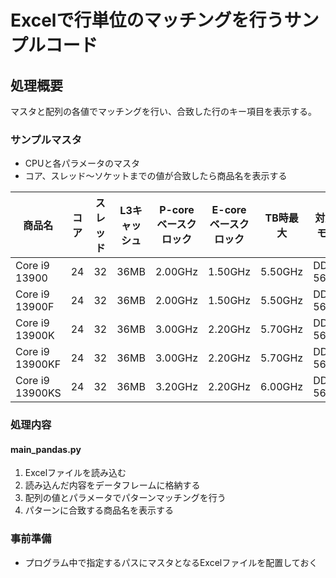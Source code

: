 # Excelで行単位のマッチングを行うサンプルコード

## 処理概要

マスタと配列の各値でマッチングを行い、合致した行のキー項目を表示する。

### サンプルマスタ

* CPUと各パラメータのマスタ
* コア、スレッド～ソケットまでの値が合致したら商品名を表示する

| 商品名          | コア | スレッド | L3キャッシュ | P-coreベースクロック | E-coreベースクロック | TB時最大 | 対応メモリ1 | 対応メモリ2 | TDP(PBP) | ソケット |
| --------------- | ---- | -------- | ------------ | -------------------- | -------------------- | -------- | ----------- | ----------- | -------- | -------- |
| Core i9 13900   | 24   | 32       | 36MB         | 2.00GHz              | 1.50GHz              | 5.50GHz  | DDR5-5600   | DDR4-3200   | 65W      | LGA1700  |
| Core i9 13900F  | 24   | 32       | 36MB         | 2.00GHz              | 1.50GHz              | 5.50GHz  | DDR5-5600   | DDR4-3200   | 65W      | LGA1700  |
| Core i9 13900K  | 24   | 32       | 36MB         | 3.00GHz              | 2.20GHz              | 5.70GHz  | DDR5-5600   | DDR4-3200   | 125W     | LGA1700  |
| Core i9 13900KF | 24   | 32       | 36MB         | 3.00GHz              | 2.20GHz              | 5.70GHz  | DDR5-5600   | DDR4-3200   | 125W     | LGA1700  |
| Core i9 13900KS | 24   | 32       | 36MB         | 3.20GHz              | 2.20GHz              | 6.00GHz  | DDR5-5600   | DDR4-3200   | 150W     | LGA1700  |

### 処理内容

#### main_pandas.py

1. Excelファイルを読み込む
2. 読み込んだ内容をデータフレームに格納する
3. 配列の値とパラメータでパターンマッチングを行う
4. パターンに合致する商品名を表示する

### 事前準備

* プログラム中で指定するパスにマスタとなるExcelファイルを配置しておく
